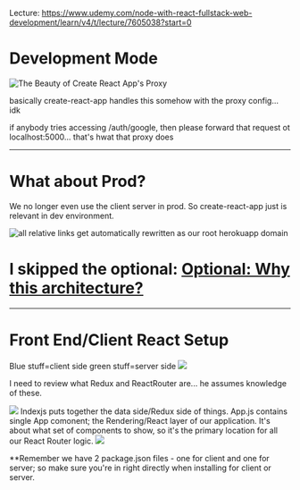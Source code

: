 
Lecture: https://www.udemy.com/node-with-react-fullstack-web-development/learn/v4/t/lecture/7605038?start=0

# Development Mode
![The Beauty of Create React App's Proxy](https://www.dropbox.com/s/lmm8kyar9o35egs/Screenshot%202017-12-01%2021.00.30.png?raw=1)

basically create-react-app handles this somehow with the proxy config... idk

if anybody tries accessing /auth/google, then please forward that request ot localhost:5000... that's hwat that proxy does

---

# What about Prod?
    
We no longer even use the client server in prod. So create-react-app just is relevant in dev environment.

![all relative links get automatically rewritten as our root herokuapp domain](https://www.dropbox.com/s/i5t2je12pnvrx2p/Screenshot%202017-12-01%2021.10.12.png?dl=0)

# I skipped the optional: [Optional: Why this architecture?](https://www.udemy.com/node-with-react-fullstack-web-development/learn/v4/t/lecture/7605040?start=0)

--------------

# Front End/Client React Setup
Blue stuff=client side
green stuff=server side
![](https://www.dropbox.com/s/6cdc19zltu8wqaq/Screenshot%202017-12-04%2013.45.37.png?raw=1)

I need to review what Redux and ReactRouter are... he assumes knowledge of these.

![](https://www.dropbox.com/s/yul7dy946ojd0g0/Screenshot%202017-12-04%2013.55.08.png?raw=1)
Indexjs puts together the data side/Redux side of things.
App.js contains single App comonent; the Rendering/React layer of our application. It's about what set of components to show, so it's the primary location for all our React Router logic.
![](https://www.dropbox.com/s/digc8qj1vwsm8n3/Screenshot%202017-12-04%2013.55.49.png?raw=1)

**Remember we have 2 package.json files - one for client and one for server; so make sure you're in right directly when installing for client or server. 


